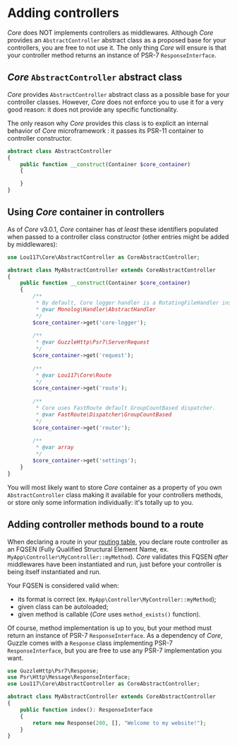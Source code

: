 # Adding controllers
*Core* does NOT implements controllers as middlewares. Although *Core* provides an `AbstractController` abstract class 
as a proposed base for your controllers, you are free to not use it. The only thing *Core* will ensure is that your 
controller method returns an instance of PSR-7 `ResponseInterface`.
## *Core* `AbstractController` abstract class
*Core* provides `AbstractController` abstract class as a possible base for your controller classes. However, *Core* does 
not enforce you to use it for a very good reason: it does not provide any specific functionality.

The only reason why *Core* provides this class is to explicit an internal behavior of *Core* microframework : it passes
its PSR-11 container to controller constructor.
```php
abstract class AbstractController
{
    public function __construct(Container $core_container)
    {

    }
}
```
## Using *Core* container in controllers
As of *Core* v3.0.1, *Core* container has *at least* these identifiers populated when passed to a controller class 
constructor (other entries might be added by middlewares):
```php
use Lou117\Core\AbstractController as CoreAbstractController;

abstract class MyAbstractController extends CoreAbstractController
{
    public function __construct(Container $core_container)
    {
        /**
         * By default, Core logger handler is a RotatingFileHandler instance, but this can be change through settings.
         * @var Monolog\Handler\AbstractHandler
         */
        $core_container->get('core-logger');
        
        /**
         * @var GuzzleHttp\Psr7\ServerRequest
         */
        $core_container->get('request');
        
        /**
         * @var Lou117\Core\Route
         */
        $core_container->get('route');
        
        /**
         * Core uses FastRoute default GroupCountBased dispatcher.
         * @var FastRoute\Dispatcher\GroupCountBased
         */
        $core_container->get('router');
        
        /**
         * @var array
         */
        $core_container->get('settings');
    }
}
```
You will most likely want to store *Core* container as a property of you own `AbstractController` class making it 
available for your controllers methods, or store only some information individually: it's totally up to you.
## Adding controller methods bound to a route
When declaring a route in your [routing table](routing.md), you declare route controller as an FQSEN (Fully Qualified 
Structural Element Name, ex. `MyApp\Controller\MyController::myMethod`). *Core* validates this FQSEN *after* middlewares 
have been instantiated and run, just before your controller is being itself instantiated and run.

Your FQSEN is considered valid when:
- its format is correct (ex. `MyApp\Controller\MyController::myMethod`);
- given class can be autoloaded;
- given method is callable (*Core* uses `method_exists()` function).

Of course, method implementation is up to you, but your method must return an instance of PSR-7 `ResponseInterface`. As 
a dependency of *Core*, Guzzle comes with a `Response` class implementing PSR-7 `ResponseInterface`, but you are free to 
use any PSR-7 implementation you want.
```php
use GuzzleHttp\Psr7\Response;
use Psr\Http\Message\ResponseInterface;
use Lou117\Core\AbstractController as CoreAbstractController;

abstract class MyAbstractController extends CoreAbstractController
{
    public function index(): ResponseInterface
    {
        return new Response(200, [], "Welcome to my website!");
    }
}
```
